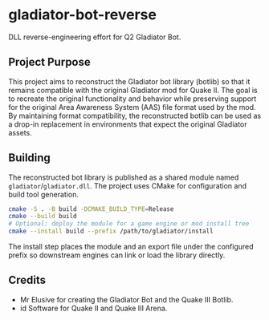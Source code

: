 # gladiator-bot-reverse

DLL reverse-engineering effort for Q2 Gladiator Bot.

## Project Purpose

This project aims to reconstruct the Gladiator bot library (botlib) so that it
remains compatible with the original Gladiator mod for Quake II. The goal is to
recreate the original functionality and behavior while preserving support for
the original Area Awareness System (AAS) file format used by the mod. By
maintaining format compatibility, the reconstructed botlib can be used as a
drop-in replacement in environments that expect the original Gladiator assets.

## Building

The reconstructed bot library is published as a shared module named
`gladiator`/`gladiator.dll`. The project uses CMake for configuration and build
tool generation.

```bash
cmake -S . -B build -DCMAKE_BUILD_TYPE=Release
cmake --build build
# Optional: deploy the module for a game engine or mod install tree
cmake --install build --prefix /path/to/gladiator/install
```

The install step places the module and an export file under the configured
prefix so downstream engines can link or load the library directly.

## Credits

- Mr Elusive for creating the Gladiator Bot and the Quake III Botlib.
- id Software for Quake II and Quake III Arena.
